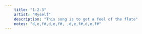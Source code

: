 ```yaml
---
    title: "1-2-3"
    artist: "Myself"
    description: "This song is to get a feel of the flute"
    notes: "d,e,f#,d,e,f#, ,d,e,f#,d,e,f#"
---
```

